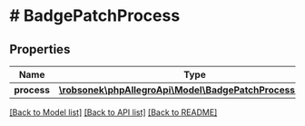 # # BadgePatchProcess

## Properties

Name | Type | Description | Notes
------------ | ------------- | ------------- | -------------
**process** | [**\robsonek\phpAllegroApi\Model\BadgePatchProcessProcess**](BadgePatchProcessProcess.md) |  | [optional]

[[Back to Model list]](../../README.md#models) [[Back to API list]](../../README.md#endpoints) [[Back to README]](../../README.md)

